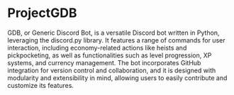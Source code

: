 # ProjectGDB

GDB, or Generic Discord Bot, is a versatile Discord bot written in Python, leveraging the discord.py library. It features a range of commands for user interaction, including economy-related actions like heists and pickpocketing, as well as functionalities such as level progression, XP systems, and currency management. The bot incorporates GitHub integration for version control and collaboration, and it is designed with modularity and extensibility in mind, allowing users to easily contribute and customize its features.
